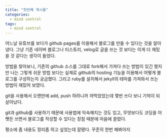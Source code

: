 ```yaml
---
title: "첫번째 게시물"
categories:
  - mind control
tags:
  - mind control
---
```


어느날 유튜브를 보다가 github pages를 이용해서 블로그를 만들 수 있다는 것을 알아냈다.
그냥 기존 네이버 블로그나 티스토리, velog로 글을 쓰는 것 보다는 이게 더 재밌을 것 같다는 생각이 들었다.

방법을 찾아보니, 기존의 github 소스를 그대로 fork해서 가져다 쓰는 방법이 있긴 했지만
나는 그렇게 쉬운 방법 보다는 실제로 github의 hosting 기능을 이용해서 어떻게 블로그를 구성하는지 궁금했다.
그리고 ruby를 설치해서 jekyll의 테마를 가져와서 쓰는 방법이 재밌어 보였다.

git을 사용해서 오랜만에 add, push 하려니까 까먹었었는데
몇번 쓰다 보니 기억이 되살아났다.

git과 github를 사용하기 때문에 사용법에 익숙해지는 것도 있고, 무엇보다도 코딩을 어쨋든 쓰면서 블로그를 작성할 수 있다는 장점 때문에
마음에 끌렸다.

평소에 좀 내용도 정리좀 하고 싶었는데 잘됐다. 꾸준히 한번 해봐야지